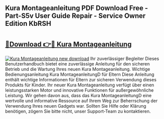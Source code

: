 ## Kura Montageanleitung PDF Download Free - Part-S5v User Guide Repair - Service Owner Edition KbRSH

# <h2><a href="http://df6pc9.blite.top/?on=Kura+Montageanleitung">🔗Download 👉🔴 Kura Montageanleitung</a></h2>

[![Kura Montageanleitung new download](https://i.imgur.com/lujVjoI.png)](http://df6pc9.blite.top/?on=Kura+Montageanleitung)
Ihr zuverlässiger Begleiter Dieses Benutzerhandbuch bietet eine zuverlässige Anleitung für den sicheren Betrieb und die Wartung Ihres neuen Kura Montageanleitung. Wichtige Bedienungsanleitung Kura MontageanleitungD für Eltern Diese Anleitung enthält wichtige Informationen für Eltern zur sicheren Verwendung dieses Produkts für Kinder. Ihr neuer Kura Montageanleitung verfügt über einen leistungsstarken Motor und innovative Funktionen für außergewöhnliche Leistung. Wir gehen davon aus, dass das Kura MontageanleitungD eine wertvolle und informative Ressource auf Ihrem Weg zur Beherrschung der Verwendung Ihres neuen Gadgets war. Sollten Sie Hilfe oder Klärung benötigen, zögern Sie bitte nicht, unser Support-Team zu kontaktieren.
